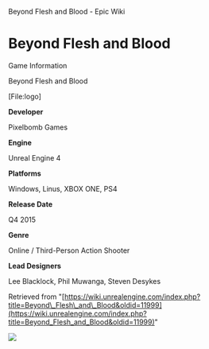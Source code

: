 Beyond Flesh and Blood - Epic Wiki                    

Beyond Flesh and Blood
======================

Game Information

Beyond Flesh and Blood

\[File:logo\]

**Developer**

Pixelbomb Games

**Engine**

Unreal Engine 4

**Platforms**

Windows, Linus, XBOX ONE, PS4

**Release Date**

Q4 2015

**Genre**

Online / Third-Person Action Shooter

**Lead Designers**

Lee Blacklock, Phil Muwanga, Steven Desykes

Retrieved from "[https://wiki.unrealengine.com/index.php?title=Beyond\_Flesh\_and\_Blood&oldid=11999](https://wiki.unrealengine.com/index.php?title=Beyond_Flesh_and_Blood&oldid=11999)"

  ![](https://tracking.unrealengine.com/track.png)